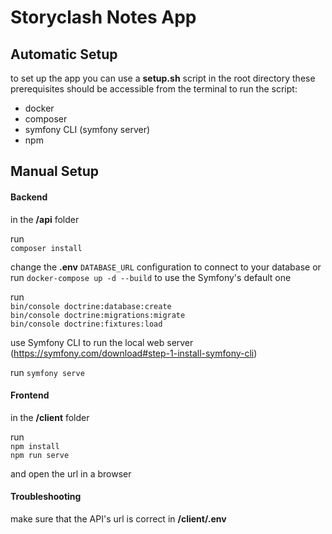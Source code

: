 # Storyclash Notes App

## Automatic Setup
to set up the app you can use a **setup.sh** script in the root directory
these prerequisites should be accessible from the terminal to run the script:
 * docker
 * composer
 * symfony CLI (symfony server)
 * npm

## Manual Setup

#### Backend
in the **/api** folder

run \
`composer install`

change the **.env** `DATABASE_URL` configuration to connect to your database
or run `docker-compose up -d --build` to use the Symfony's default one

run\
`bin/console doctrine:database:create`\
`bin/console doctrine:migrations:migrate`\
`bin/console doctrine:fixtures:load`

use Symfony CLI to run the local web server (https://symfony.com/download#step-1-install-symfony-cli)

run `symfony serve`

#### Frontend

in the **/client** folder

run \
`npm install`\
`npm run serve`

and open the url in a browser

#### Troubleshooting

make sure that the API's url is correct in **/client/.env**
